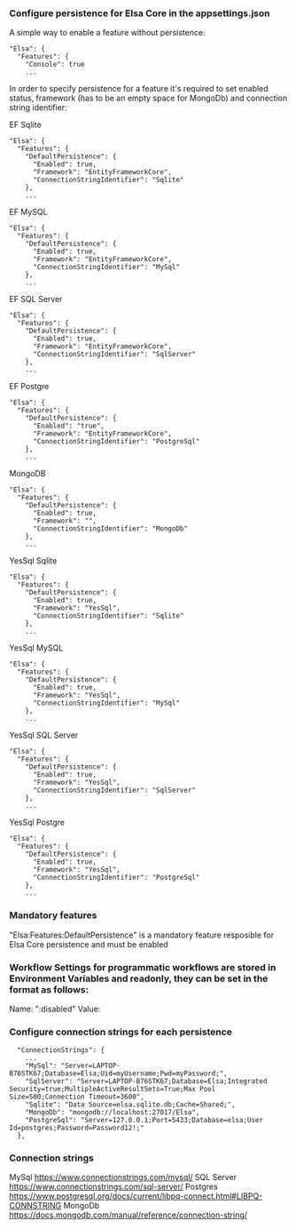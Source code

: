 ### Configure persistence for Elsa Core in the appsettings.json

A simple way to enable a feature without persistence:

```
"Elsa": {
  "Features": {
    "Console": true
    ...
```

In order to specify persistence for a feature it's required to set enabled status, framework (has to be an empty space for MongoDb) and connection string identifier:

EF Sqlite
```
"Elsa": {
  "Features": {
    "DefaultPersistence": {
      "Enabled": true,
      "Framework": "EntityFrameworkCore",
      "ConnectionStringIdentifier": "Sqlite"
    },
    ...
```

EF MySQL
```
"Elsa": {
  "Features": {
    "DefaultPersistence": {
      "Enabled": true,
      "Framework": "EntityFrameworkCore",
      "ConnectionStringIdentifier": "MySql"
    },
    ...
```

EF SQL Server
```
"Elsa": {
  "Features": {
    "DefaultPersistence": {
      "Enabled": true,
      "Framework": "EntityFrameworkCore",
      "ConnectionStringIdentifier": "SqlServer"
    },
    ...  
```

EF Postgre
```
"Elsa": {
  "Features": {
    "DefaultPersistence": {
      "Enabled": "true",
      "Framework": "EntityFrameworkCore",
      "ConnectionStringIdentifier": "PostgreSql"
    },
    ...
```

MongoDB
```
"Elsa": {
  "Features": {
    "DefaultPersistence": {
      "Enabled": true,
      "Framework": "",
      "ConnectionStringIdentifier": "MongoDb"
    },
    ...
```

YesSql Sqlite
```
"Elsa": {
  "Features": {
    "DefaultPersistence": {
      "Enabled": true,
      "Framework": "YesSql",
      "ConnectionStringIdentifier": "Sqlite"
    },
    ...
```

YesSql MySQL
```
"Elsa": {
  "Features": {
    "DefaultPersistence": {
      "Enabled": true,
      "Framework": "YesSql",
      "ConnectionStringIdentifier": "MySql"
    },
    ...
```

YesSql SQL Server
```
"Elsa": {
  "Features": {
    "DefaultPersistence": {
      "Enabled": true,
      "Framework": "YesSql",
      "ConnectionStringIdentifier": "SqlServer"
    },
    ...
```

YesSql Postgre
```
"Elsa": {
  "Features": {
    "DefaultPersistence": {
      "Enabled": true,
      "Framework": "YesSql",
      "ConnectionStringIdentifier": "PostgreSql"
    },
    ...
```

### Mandatory features

"Elsa:Features:DefaultPersistence" is a mandatory feature resposible for Elsa Core persistence and must be enabled

### Workflow Settings for programmatic workflows are stored in Environment Variables and readonly, they can be set in the format as follows:

Name: "<WorkflowBlueprintId>:disabled"
Value: <boolean>

### Configure connection strings for each persistence

```
  "ConnectionStrings": {
    ...
    "MySql": "Server=LAPTOP-B76STK67;Database=Elsa;Uid=myUsername;Pwd=myPassword;",
    "SqlServer": "Server=LAPTOP-B76STK67;Database=Elsa;Integrated Security=true;MultipleActiveResultSets=True;Max Pool Size=500;Connection Timeout=3600",
    "Sqlite": "Data Source=elsa.sqlite.db;Cache=Shared;",
    "MongoDb": "mongodb://localhost:27017/Elsa",
    "PostgreSql": "Server=127.0.0.1;Port=5433;Database=elsa;User Id=postgres;Password=Password12!;"
  },
```

### Connection strings
MySql
https://www.connectionstrings.com/mysql/
SQL Server
https://www.connectionstrings.com/sql-server/
Postgres
https://www.postgresql.org/docs/current/libpq-connect.html#LIBPQ-CONNSTRING
MongoDb
https://docs.mongodb.com/manual/reference/connection-string/